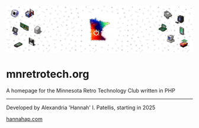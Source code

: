 ![MN Retro Tech Club banner](logos/Banner.png "MN Retro Tech Club banner")

# mnretrotech.org

A homepage for the Minnesota Retro Technology Club written in PHP



---

Developed by Alexandria 'Hannah' I. Patellis, starting in 2025

[hannahap.com](https://hannahap.com)